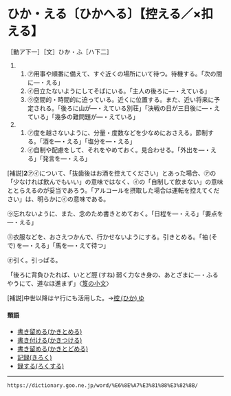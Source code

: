 # ひか・える〔ひかへる〕【控える／×扣える】

［動ア下一］［文］ひか・ふ［ハ下二］

1. 
    1. ㋐用事や順番に備えて、すぐ近くの場所にいて待つ。待機する。「次の間に―・える」
    2. ㋑目立たないようにしてそばにいる。「主人の後ろに―・えている」
    3. ㋒空間的・時間的に迫っている。近くに位置する。また、近い将来に予定される。「後ろに山が―・えている別荘」「決戦の日が三日後に―・えている」「幾多の難問題が―・えている」
2. 
    1. ㋐度を越さないように、分量・度数などを少なめにおさえる。節制する。「酒を―・える」「塩分を―・える」
    2. ㋑自制や配慮をして、それをやめておく。見合わせる。「外出を―・える」「発言を―・える」
        

\[補説\]**2**㋐㋑について、「抜歯後はお酒を控えてください」とあった場合、㋐の「少なければ飲んでもいい」の意味ではなく、㋑の「自制して飲まない」の意味ととらえるのが妥当であろう。「アルコールを摂取した場合は運転を控えてください」は、明らかに㋑の意味である。

㋒忘れないように、また、念のため書きとめておく。「日程を―・える」「要点を―・える」

㋓衣服などを、おさえつかんで、行かせないようにする。引きとめる。「袖 (そで) を―・える」「馬を―・えて待つ」

㋔引く。引っぱる。

「後ろに背負ひたれば、いとど脛 (すね) 弱く力なき身の、あとざまに―・ふるやうにて、道なほ進まず」〈[笈の小文](https://dictionary.goo.ne.jp/word/%E7%AC%88%E3%81%AE%E5%B0%8F%E6%96%87/#jn-27254)〉

\[補説\]中世以降はヤ行にも活用した。→[控 (ひか) ゆ](https://dictionary.goo.ne.jp/word/%E6%8E%A7%E3%82%86/#jn-183495)

#### 類語

-   [書き留める(かきとめる)](https://dictionary.goo.ne.jp/word/%E6%9B%B8%E7%95%99%E3%82%81%E3%82%8B/#jn-38272)
-   [書き付ける(かきつける)](https://dictionary.goo.ne.jp/word/%E6%9B%B8%E4%BB%98%E3%81%91%E3%82%8B/#jn-38242)
-   [書き留める(かきとどめる)](https://dictionary.goo.ne.jp/word/%E6%9B%B8%E3%81%8D%E7%95%99%E3%82%81%E3%82%8B/#jn-38265)
-   [記録(きろく)](https://dictionary.goo.ne.jp/word/%E8%A8%98%E9%8C%B2/#jn-58637)
-   [録する(ろくする)](https://dictionary.goo.ne.jp/word/%E9%8C%B2%E3%81%99%E3%82%8B/#jn-236505)

---
`https://dictionary.goo.ne.jp/word/%E6%8E%A7%E3%81%88%E3%82%8B/`